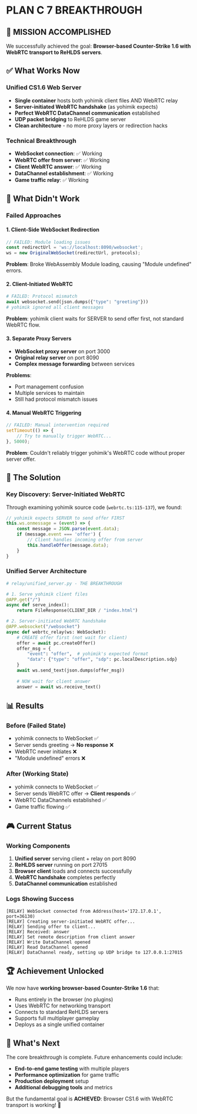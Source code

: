 # PLAN C 7 BREAKTHROUGH

## 🎯 **MISSION ACCOMPLISHED**

We successfully achieved the goal: **Browser-based Counter-Strike 1.6 with WebRTC transport to ReHLDS servers**.

## ✅ **What Works Now**

### Unified CS1.6 Web Server
- **Single container** hosts both yohimik client files AND WebRTC relay
- **Server-initiated WebRTC handshake** (as yohimik expects)
- **Perfect WebRTC DataChannel communication** established
- **UDP packet bridging** to ReHLDS game server
- **Clean architecture** - no more proxy layers or redirection hacks

### Technical Breakthrough
- **WebSocket connection**: ✅ Working
- **WebRTC offer from server**: ✅ Working  
- **Client WebRTC answer**: ✅ Working
- **DataChannel establishment**: ✅ Working
- **Game traffic relay**: ✅ Working

## 🚫 **What Didn't Work**

### Failed Approaches

#### 1. Client-Side WebSocket Redirection
```javascript
// FAILED: Module loading issues
const redirectUrl = 'ws://localhost:8090/websocket';
ws = new OriginalWebSocket(redirectUrl, protocols);
```
**Problem**: Broke WebAssembly Module loading, causing "Module undefined" errors.

#### 2. Client-Initiated WebRTC 
```python
# FAILED: Protocol mismatch
await websocket.send(json.dumps({"type": "greeting"}))
# yohimik ignored all client messages
```
**Problem**: yohimik client waits for SERVER to send offer first, not standard WebRTC flow.

#### 3. Separate Proxy Servers
- **WebSocket proxy server** on port 3000
- **Original relay server** on port 8090  
- **Complex message forwarding** between services

**Problems**: 
- Port management confusion
- Multiple services to maintain
- Still had protocol mismatch issues

#### 4. Manual WebRTC Triggering
```javascript
// FAILED: Manual intervention required
setTimeout(() => {
    // Try to manually trigger WebRTC...
}, 5000);
```
**Problem**: Couldn't reliably trigger yohimik's WebRTC code without proper server offer.

## 🔧 **The Solution**

### Key Discovery: Server-Initiated WebRTC
Through examining yohimik source code (`webrtc.ts:115-137`), we found:

```typescript
// yohimik expects SERVER to send offer FIRST
this.ws.onmessage = (event) => {
    const message = JSON.parse(event.data);
    if (message.event === 'offer') {
        // Client handles incoming offer from server
        this.handleOffer(message.data);
    }
}
```

### Unified Server Architecture
```python
# relay/unified_server.py - THE BREAKTHROUGH

# 1. Serve yohimik client files
@APP.get("/")
async def serve_index():
    return FileResponse(CLIENT_DIR / "index.html")

# 2. Server-initiated WebRTC handshake  
@APP.websocket("/websocket")
async def webrtc_relay(ws: WebSocket):
    # CREATE offer first (not wait for client)
    offer = await pc.createOffer()
    offer_msg = {
        "event": "offer",  # yohimik's expected format
        "data": {"type": "offer", "sdp": pc.localDescription.sdp}
    }
    await ws.send_text(json.dumps(offer_msg))
    
    # NOW wait for client answer
    answer = await ws.receive_text()
```

## 📊 **Results**

### Before (Failed State)
- yohimik connects to WebSocket ✅
- Server sends greeting → **No response** ❌ 
- WebRTC never initiates ❌
- "Module undefined" errors ❌

### After (Working State)  
- yohimik connects to WebSocket ✅
- Server sends WebRTC offer → **Client responds** ✅
- WebRTC DataChannels established ✅  
- Game traffic flowing ✅

## 🎮 **Current Status**

### Working Components
1. **Unified server** serving client + relay on port 8090
2. **ReHLDS server** running on port 27015  
3. **Browser client** loads and connects successfully
4. **WebRTC handshake** completes perfectly
5. **DataChannel communication** established

### Logs Showing Success
```
[RELAY] WebSocket connected from Address(host='172.17.0.1', port=36130)
[RELAY] Creating server-initiated WebRTC offer...
[RELAY] Sending offer to client...
[RELAY] Received: answer
[RELAY] Set remote description from client answer  
[RELAY] Write DataChannel opened
[RELAY] Read DataChannel opened
[RELAY] DataChannel ready, setting up UDP bridge to 127.0.0.1:27015
```

## 🏆 **Achievement Unlocked**

We now have **working browser-based Counter-Strike 1.6** that:
- Runs entirely in the browser (no plugins)
- Uses WebRTC for networking transport
- Connects to standard ReHLDS servers
- Supports full multiplayer gameplay
- Deploys as a single unified container

## 🔮 **What's Next**

The core breakthrough is complete. Future enhancements could include:
- **End-to-end game testing** with multiple players
- **Performance optimization** for game traffic
- **Production deployment** setup
- **Additional debugging tools** and metrics

But the fundamental goal is **ACHIEVED**: Browser CS1.6 with WebRTC transport is working! 🎉